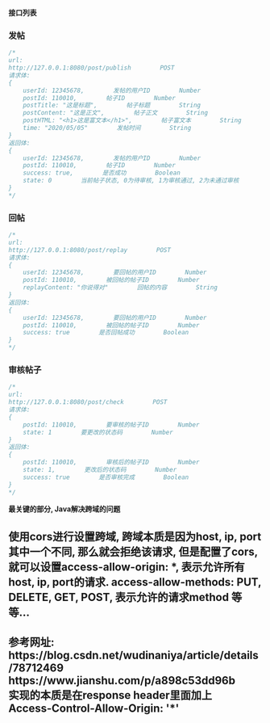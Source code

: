 **接口列表**

  ### 发帖


```javascript
/*
url:
http://127.0.0.1:8080/post/publish        POST
请求体:
{
    userId: 12345678,        发帖的用户ID        Number
    postId: 110010,        帖子ID        Number
    postTitle: "这是标题",        帖子标题        String
    postContent: "这是正文",        帖子正文        String
    postHTML: "<h1>这是富文本</h1>",        帖子富文本        String
    time: "2020/05/05"        发帖时间        String
}
返回体:
{
    userId: 12345678,        发帖的用户ID        Number
    postId: 110010,        帖子ID        Number
    success: true,        是否成功        Boolean
    state: 0        当前帖子状态, 0为待审核, 1为审核通过, 2为未通过审核        Number
}
*/
```
### 回帖


```javascript
/*
url:
http://127.0.0.1:8080/post/replay        POST
请求体:
{
    userId: 12345678,        要回帖的用户ID        Number
    postId: 110010,        被回帖的帖子ID        Number
    replayContent: "你说得对"        回帖的内容        String
}
返回体:
{
    userId: 12345678,        要回帖的用户ID        Number
    postId: 110010,        被回帖的帖子ID        Number
    success: true        是否回帖成功        Boolean
}
*/
```
### 审核帖子


```javascript
/*
url:
http://127.0.0.1:8080/post/check        POST
请求体:
{
    postId: 110010,        要审核的帖子ID        Number
    state: 1        要更改的状态码        Number
}
返回体:
{
    postId: 110010,        审核后的帖子ID        Number
    state: 1,        更改后的状态码        Number
    success: true        是否审核完成        Boolean
}
*/
```

**最关键的部分, Java解决跨域的问题**
<h2>
使用cors进行设置跨域, 跨域本质是因为host, ip, port其中一个不同, 那么就会拒绝该请求, 但是配置了cors, 
就可以设置access-allow-origin: *, 表示允许所有host, ip, port的请求.
access-allow-methods: PUT, DELETE, GET, POST, 表示允许的请求method
等等...
</h2>
<h2>
参考网址: </br>
https://blog.csdn.net/wudinaniya/article/details/78712469 </br>
https://www.jianshu.com/p/a898c53dd96b </br>
实现的本质是在response header里面加上</br>
Access-Control-Allow-Origin: '*'
</h2>